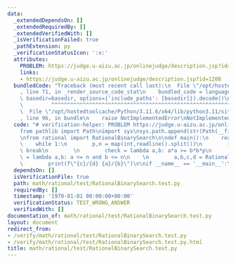 ```yaml
---
data:
  _extendedDependsOn: []
  _extendedRequiredBy: []
  _extendedVerifiedWith: []
  _isVerificationFailed: true
  _pathExtension: py
  _verificationStatusIcon: ':x:'
  attributes:
    PROBLEM: https://judge.u-aizu.ac.jp/onlinejudge/description.jsp?id=1208
    links:
    - https://judge.u-aizu.ac.jp/onlinejudge/description.jsp?id=1208
  bundledCode: "Traceback (most recent call last):\n  File \"/opt/hostedtoolcache/Python/3.11.6/x64/lib/python3.11/site-packages/onlinejudge_verify/documentation/build.py\"\
    , line 71, in _render_source_code_stat\n    bundled_code = language.bundle(stat.path,\
    \ basedir=basedir, options={'include_paths': [basedir]}).decode()\n          \
    \         ^^^^^^^^^^^^^^^^^^^^^^^^^^^^^^^^^^^^^^^^^^^^^^^^^^^^^^^^^^^^^^^^^^^^^^^^^^^^^^^^^\n\
    \  File \"/opt/hostedtoolcache/Python/3.11.6/x64/lib/python3.11/site-packages/onlinejudge_verify/languages/python.py\"\
    , line 96, in bundle\n    raise NotImplementedError\nNotImplementedError\n"
  code: "# verification-helper: PROBLEM https://judge.u-aizu.ac.jp/onlinejudge/description.jsp?id=1208\n\
    from pathlib import Path\nimport sys\nsys.path.append(str(Path(__file__).resolve().parent))\n\
    \nfrom rational import RationalBinarySearch\n\ndef main():\n    readline = sys.stdin.readline\n\
    \    while 1:\n        p,n = map(int,readline().split())\n        if p==n==0:\
    \ break\n        \n        check = lambda a,b: a*a >= b*b*p\n        is_valid\
    \ = lambda a,b: a <= n and b <= n\n    \n        a,b,c,d = RationalBinarySearch(check,is_valid)\n\
    \        print(f\"{c}/{d} {a}/{b}\")\n\nif __name__ == '__main__':\n    main()\n"
  dependsOn: []
  isVerificationFile: true
  path: math/rational/test/RationalBinarySearch.test.py
  requiredBy: []
  timestamp: '1970-01-01 00:00:00+00:00'
  verificationStatus: TEST_WRONG_ANSWER
  verifiedWith: []
documentation_of: math/rational/test/RationalBinarySearch.test.py
layout: document
redirect_from:
- /verify/math/rational/test/RationalBinarySearch.test.py
- /verify/math/rational/test/RationalBinarySearch.test.py.html
title: math/rational/test/RationalBinarySearch.test.py
---
```

